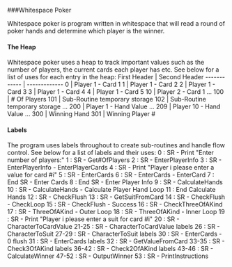 ###Whitespace Poker

Whitespace poker is program written in whitespace that will read a round of poker hands and determine which player is the winner.

#### The Heap
Whitespace poker uses a heap to track important values such as the number of players, the current cards each player has etc. See below for a list of uses for each entry in the heap:
First Header | Second Header
------------ | -------------
0     | Player 1 - Card 1
1     | Player 1 - Card 2
2     | Player 1 - Card 3
3     | Player 1 - Card 4
4     | Player 1 - Card 5
10    | Player 2 - Card 1
...
100   | # Of Players
101   | Sub-Routine temporary storage
102   | Sub-Routine temporary storage
...
200   | Player 1 - Hand Value
...
209   | Player 10 - Hand Value
...
300   | Winning Hand
301   | Winning Player #

#### Labels
The program uses labels throughout to create sub-routines and handle flow control. See below for a list of labels and their uses:
0     : SR - Print "Enter number of players:"
1     : SR - Get#OfPlayers
2     : SR - EnterPlayerInfo
3     : SR - EnterPlayerInfo - EnterPlayerCards
4     : SR - Print "Player i please enter a value for card #i"
5     : SR - EnterCards
6     : SR - EnterCards - EnterCard
7     : End SR - Enter Cards
8     : End SR - Enter Player Info
9     : SR - CalculateHands
10    : SR - CalculateHands - Calculate Player Hand Loop
11    : End Calculate Hands
12    : SR - CheckFlush
13    : SR - GetSuitFromCard
14    : SR - CheckFlush - CheckLoop
15    : SR - CheckFlush - Success
16    : SR - CheckThreeOfAKind
17    : SR - ThreeOfAKind - Outer Loop
18    : SR - ThreeOfAKind - Inner Loop
19    : SR - Print "Player i please enter a suit for card #i"
20    : SR - CharacterToCardValue
21-25 : SR - CharacterToCardValue labels
26    : SR - CharacterToSuit
27-29 : SR - CharacterToSuit labels
30    : SR - EnterCards - 0 flush
31    : SR - EnterCards labels
32    : SR - GetValueFromCard
33-35 : SR - Check3OfAKind labels
36-42 : SR - Check2OfAKind labels
43-46 : SR - CalculateWinner
47-52 : SR - OutputWinner
53    : SR - PrintInstructions

